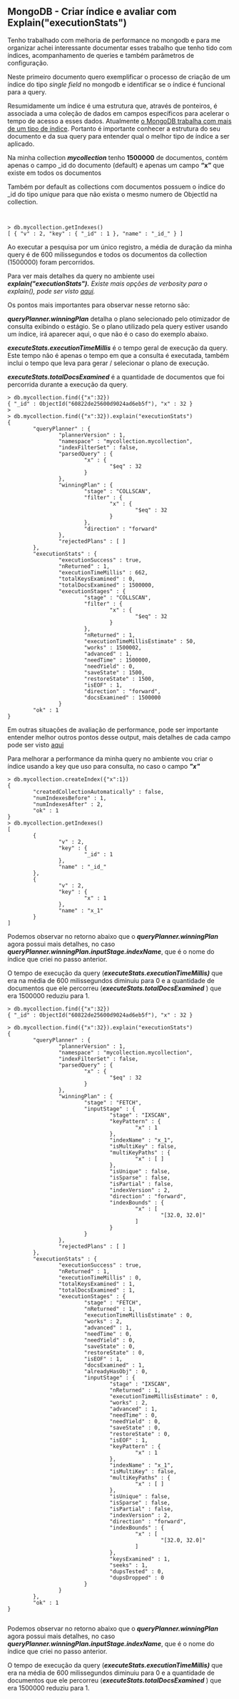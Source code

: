 ## MongoDB - Criar índice e avaliar com Explain("executionStats")

Tenho trabalhado com melhoria de performance no mongodb e para me organizar achei interessante documentar esses trabalho que tenho tido com índices, acompanhamento de queries e também parâmetros de configuração.

Neste primeiro documento quero exemplificar o processo de criação de um índice do tipo *single field* no mongodb e identificar se o índice é funcional para a query.

Resumidamente um índice é uma estrutura que, através de ponteiros, é associada a uma coleção de dados em campos específicos para acelerar o tempo de acesso a esses dados.
Atualmente [o MongoDB trabalha com mais de um tipo de índice](https://docs.mongodb.com/manual/indexes/).
Portanto é importante conhecer a estrutura do seu documento e da sua query para entender qual o melhor tipo de índice a ser aplicado.

Na minha collection ***mycollection*** tenho **1500000** de documentos, contém apenas o campo _id do documento (default) e apenas um campo **“x”** que existe em todos os documentos

Também por default as collections com documentos possuem o índice do _id do tipo *unique* para que não exista o mesmo numero de ObjectId na collection.

```


> db.mycollection.getIndexes()
[ { "v" : 2, "key" : { "_id" : 1 }, "name" : "_id_" } ]

```

Ao executar a pesquisa por um único registro, a média de duração da minha query é de 600 milissegundos e todos os documentos da collection (1500000) foram percorridos.

Para ver mais detalhes da query no ambiente usei ***explain("executionStats").** Existe mais opções de verbosity para o explain(), pode ser visto [aqui](https://docs.mongodb.com/manual/reference/command/explain/).*

Os pontos mais importantes para observar nesse retorno são: 

 

***queryPlanner.winningPlan*** detalha o plano selecionado pelo otimizador de consulta exibindo o estágio. Se o plano utilizado pela query estiver usando um índice, irá aparecer aqui, o que não é o caso do exemplo abaixo.

***executeStats.executionTimeMillis*** é o tempo geral de execução da query. Este tempo não é apenas o tempo em que a consulta é executada, também inclui o tempo que leva para gerar / selecionar o plano de execução.

***executeStats.totalDocsExamined*** é a quantidade de documentos que foi percorrida durante a execução da query.

```
> db.mycollection.find({"x":32})
{ "_id" : ObjectId("60822de25600d9024ad6eb5f"), "x" : 32 }
>
> db.mycollection.find({"x":32}).explain("executionStats")
{
        "queryPlanner" : {
                "plannerVersion" : 1,
                "namespace" : "mycollection.mycollection",
                "indexFilterSet" : false,
                "parsedQuery" : {
                        "x" : {
                                "$eq" : 32
                        }
                },
                "winningPlan" : {
                        "stage" : "COLLSCAN",
                        "filter" : {
                                "x" : {
                                        "$eq" : 32
                                }
                        },
                        "direction" : "forward"
                },
                "rejectedPlans" : [ ]
        },
        "executionStats" : {
                "executionSuccess" : true,
                "nReturned" : 1,
                "executionTimeMillis" : 662,
                "totalKeysExamined" : 0,
                "totalDocsExamined" : 1500000,
                "executionStages" : {
                        "stage" : "COLLSCAN",
                        "filter" : {
                                "x" : {
                                        "$eq" : 32
                                }
                        },
                        "nReturned" : 1,
                        "executionTimeMillisEstimate" : 50,
                        "works" : 1500002,
                        "advanced" : 1,
                        "needTime" : 1500000,
                        "needYield" : 0,
                        "saveState" : 1500,
                        "restoreState" : 1500,
                        "isEOF" : 1,
                        "direction" : "forward",
                        "docsExamined" : 1500000
                }
        "ok" : 1
}
```
Em outras situações de avaliação de performance, pode ser importante entender melhor outros pontos desse output, mais detalhes de cada campo pode ser visto [aqui](https://docs.mongodb.com/manual/reference/explain-results/)

Para melhorar a performance da minha query no ambiente vou criar o índice usando a key que uso para consulta, no caso o campo ***"x"***

```
> db.mycollection.createIndex({"x":1})
{
        "createdCollectionAutomatically" : false,
        "numIndexesBefore" : 1,
        "numIndexesAfter" : 2,
        "ok" : 1
}
> db.mycollection.getIndexes()
[
        {
                "v" : 2,
                "key" : {
                        "_id" : 1
                },
                "name" : "_id_"
        },
        {
                "v" : 2,
                "key" : {
                        "x" : 1
                },
                "name" : "x_1"
        }
]
```
Podemos observar no retorno abaixo que o ***queryPlanner.winningPlan*** agora possui mais detalhes, no caso  ***queryPlanner.winningPlan.inputStage.indexName***, que é o nome do índice que criei no passo anterior.

O tempo de execução da query (***executeStats.executionTimeMillis)*** que era na média de 600 milissegundos diminuiu para 0 e a quantidade de documentos que ele percorreu (***executeStats.totalDocsExamined*** ) que era 1500000 reduziu para 1.

```
> db.mycollection.find({"x":32})
{ "_id" : ObjectId("60822de25600d9024ad6eb5f"), "x" : 32 }

> db.mycollection.find({"x":32}).explain("executionStats")
{
        "queryPlanner" : {
                "plannerVersion" : 1,
                "namespace" : "mycollection.mycollection",
                "indexFilterSet" : false,
                "parsedQuery" : {
                        "x" : {
                                "$eq" : 32
                        }
                },
                "winningPlan" : {
                        "stage" : "FETCH",
                        "inputStage" : {
                                "stage" : "IXSCAN",
                                "keyPattern" : {
                                        "x" : 1
                                },
                                "indexName" : "x_1",
                                "isMultiKey" : false,
                                "multiKeyPaths" : {
                                        "x" : [ ]
                                },
                                "isUnique" : false,
                                "isSparse" : false,
                                "isPartial" : false,
                                "indexVersion" : 2,
                                "direction" : "forward",
                                "indexBounds" : {
                                        "x" : [
                                                "[32.0, 32.0]"
                                        ]
                                }
                        }
                },
                "rejectedPlans" : [ ]
        },
        "executionStats" : {
                "executionSuccess" : true,
                "nReturned" : 1,
                "executionTimeMillis" : 0,
                "totalKeysExamined" : 1,
                "totalDocsExamined" : 1,
                "executionStages" : {
                        "stage" : "FETCH",
                        "nReturned" : 1,
                        "executionTimeMillisEstimate" : 0,
                        "works" : 2,
                        "advanced" : 1,
                        "needTime" : 0,
                        "needYield" : 0,
                        "saveState" : 0,
                        "restoreState" : 0,
                        "isEOF" : 1,
                        "docsExamined" : 1,
                        "alreadyHasObj" : 0,
                        "inputStage" : {
                                "stage" : "IXSCAN",
                                "nReturned" : 1,
                                "executionTimeMillisEstimate" : 0,
                                "works" : 2,
                                "advanced" : 1,
                                "needTime" : 0,
                                "needYield" : 0,
                                "saveState" : 0,
                                "restoreState" : 0,
                                "isEOF" : 1,
                                "keyPattern" : {
                                        "x" : 1
                                },
                                "indexName" : "x_1",
                                "isMultiKey" : false,
                                "multiKeyPaths" : {
                                        "x" : [ ]
                                },
                                "isUnique" : false,
                                "isSparse" : false,
                                "isPartial" : false,
                                "indexVersion" : 2,
                                "direction" : "forward",
                                "indexBounds" : {
                                        "x" : [
                                                "[32.0, 32.0]"
                                        ]
                                },
                                "keysExamined" : 1,
                                "seeks" : 1,
                                "dupsTested" : 0,
                                "dupsDropped" : 0
                        }
                }
        },
        "ok" : 1
}


```
Podemos observar no retorno abaixo que o ***queryPlanner.winningPlan*** agora possui mais detalhes, no caso  ***queryPlanner.winningPlan.inputStage.indexName***, que é o nome do índice que criei no passo anterior.

O tempo de execução da query (***executeStats.executionTimeMillis)*** que era na média de 600 milissegundos diminuiu para 0 e a quantidade de documentos que ele percorreu (***executeStats.totalDocsExamined*** ) que era 1500000 reduziu para 1.
